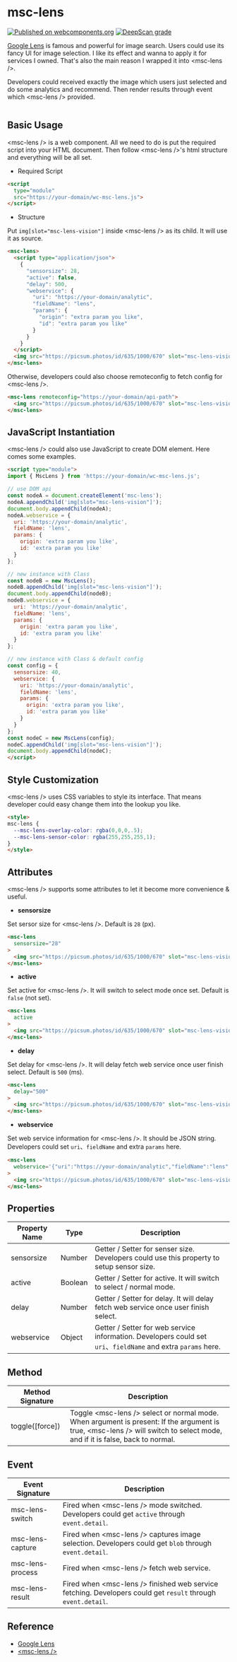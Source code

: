 # msc-lens

[![Published on webcomponents.org](https://img.shields.io/badge/webcomponents.org-published-blue.svg)](https://www.webcomponents.org/element/msc-lens) [![DeepScan grade](https://deepscan.io/api/teams/16372/projects/20129/branches/539057/badge/grade.svg)](https://deepscan.io/dashboard#view=project&tid=16372&pid=20129&bid=539057)

[Google Lens](https://lens.google/) is famous and powerful for image search. Users could use its fancy UI for image selection. I like its effect and wanna to apply it for services I owned. That's also the main reason I wrapped it into &lt;msc-lens />.

Developers could received exactly the image which users just selected and do some analytics and recommend. Then render results through event which &lt;msc-lens /> provided.

![<msc-lens />](https://blog.lalacube.com/mei/img/preview/msc-lens.png)

## Basic Usage

&lt;msc-lens /> is a web component. All we need to do is put the required script into your HTML document. Then follow &lt;msc-lens />'s html structure and everything will be all set.

- Required Script

```html
<script
  type="module"
  src="https://your-domain/wc-msc-lens.js">        
</script>
```

- Structure

Put `img[slot="msc-lens-vision"]` inside &lt;msc-lens /> as its child. It will use it as source.

```html
<msc-lens>
  <script type="application/json">
    {
      "sensorsize": 28,
      "active": false,
      "delay": 500,
      "webservice": {
        "uri": "https://your-domain/analytic",
        "fieldName": "lens",
        "params": {
          "origin": "extra param you like",
          "id": "extra param you like"
        }
      }
    }
  </script>
  <img src="https://picsum.photos/id/635/1000/670" slot="msc-lens-vision" />
</msc-lens>
```

Otherwise, developers could also choose remoteconfig to fetch config for &lt;msc-lens />.

```html
<msc-lens remoteconfig="https://your-domain/api-path">
  <img src="https://picsum.photos/id/635/1000/670" slot="msc-lens-vision" />
</msc-lens>
```

## JavaScript Instantiation

&lt;msc-lens /> could also use JavaScript to create DOM element. Here comes some examples.

```html
<script type="module">
import { MscLens } from 'https://your-domain/wc-msc-lens.js';

// use DOM api
const nodeA = document.createElement('msc-lens');
nodeA.appendChild('img[slot="msc-lens-vision"]');
document.body.appendChild(nodeA);
nodeA.webservice = {
  uri: 'https://your-domain/analytic',
  fieldName: 'lens',
  params: {
    origin: 'extra param you like',
    id: 'extra param you like'
  }
};

// new instance with Class
const nodeB = new MscLens();
nodeB.appendChild('img[slot="msc-lens-vision"]');
document.body.appendChild(nodeB);
nodeB.webservice = {
  uri: 'https://your-domain/analytic',
  fieldName: 'lens',
  params: {
    origin: 'extra param you like',
    id: 'extra param you like'
  }
};

// new instance with Class & default config
const config = {
  sensorsize: 40,
  webservice: {
    uri: 'https://your-domain/analytic',
    fieldName: 'lens',
    params: {
      origin: 'extra param you like',
      id: 'extra param you like'
    }
  }
};
const nodeC = new MscLens(config);
nodeC.appendChild('img[slot="msc-lens-vision"]');
document.body.appendChild(nodeC);
</script>
```

## Style Customization

&lt;msc-lens /> uses CSS variables to style its interface. That means developer could easy change them into the lookup you like.

```html
<style>
msc-lens {
  --msc-lens-overlay-color: rgba(0,0,0,.5);
  --msc-lens-sensor-color: rgba(255,255,255,1);
}
</style>
```

## Attributes

&lt;msc-lens /> supports some attributes to let it become more convenience & useful.

- **sensorsize**

Set sersor size for &lt;msc-lens />. Default is `28` (px).

```html
<msc-lens
  sensorsize="28"
>
  <img src="https://picsum.photos/id/635/1000/670" slot="msc-lens-vision" />
</msc-lens>
```

- **active**

Set active for &lt;msc-lens />. It will switch to select mode once set. Default is `false` (not set).

```html
<msc-lens
  active
>
  <img src="https://picsum.photos/id/635/1000/670" slot="msc-lens-vision" />
</msc-lens>
```

- **delay**

Set delay for &lt;msc-lens />. It will delay fetch web service once user finish select. Default is `500` (ms).

```html
<msc-lens
  delay="500"
>
  <img src="https://picsum.photos/id/635/1000/670" slot="msc-lens-vision" />
</msc-lens>
```

- **webservice**

Set web service information for &lt;msc-lens />. It should be JSON string. Developers could set `uri`、`fieldName` and extra `params` here.

```html
<msc-lens
  webservice='{"uri":"https://your-domain/analytic","fieldName":"lens","params":{"origin":"extra param you like","id":"extra param you like"}}'
>
  <img src="https://picsum.photos/id/635/1000/670" slot="msc-lens-vision" />
</msc-lens>
```


## Properties

| Property Name | Type | Description |
| ----------- | ----------- | ----------- |
| sensorsize | Number | Getter / Setter for senser size. Developers could use this property to setup sensor size. |
| active | Boolean | Getter / Setter for active. It will switch to select / normal mode. |
| delay | Number | Getter / Setter for delay. It will delay fetch web service once user finish select. |
| webservice | Object | Getter / Setter for web service information. Developers could set `uri`、`fieldName` and extra `params` here. |

## Method

| Method Signature | Description |
| ----------- | ----------- |
| toggle([force]) | Toggle &lt;msc-lens /> select or normal mode. When argument is present: If the argument is true, &lt;msc-lens /> will switch to select mode, and if it is false, back to normal. |

## Event

| Event Signature | Description |
| ----------- | ----------- |
| msc-lens-switch | Fired when &lt;msc-lens /> mode switched. Developers could get `active` through `event.detail`. |
| msc-lens-capture | Fired when &lt;msc-lens /> captures image selection. Developers could get `blob` through `event.detail`. |
| msc-lens-process | Fired when &lt;msc-lens /> fetch web service. |
| msc-lens-result | Fired when &lt;msc-lens /> finished web service fetching. Developers could get `result` through `event.detail`. |

## Reference
- [Google Lens](https://lens.google/)
- [&lt;msc-lens /&gt;](https://blog.lalacube.com/mei/webComponent_msc-lens.html)

